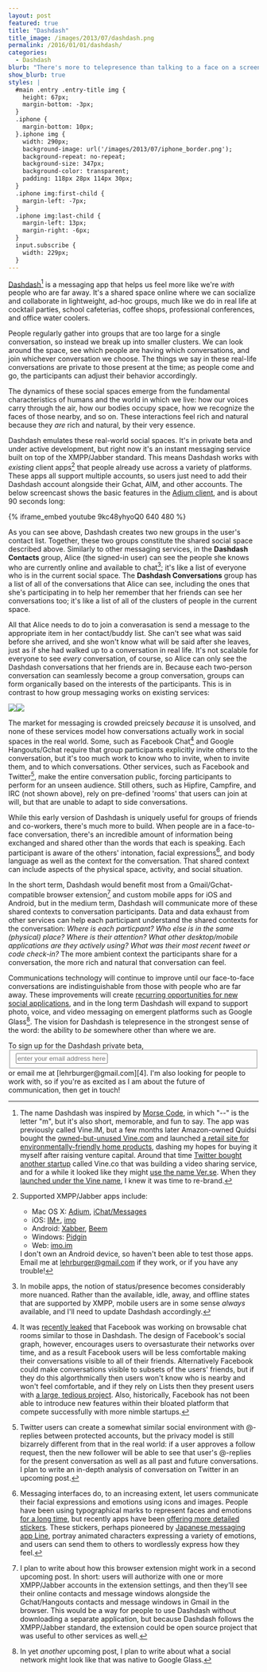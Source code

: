 ```yaml
---
layout: post
featured: true
title: "Dashdash"
title_image: /images/2013/07/dashdash.png
permalink: /2016/01/01/dashdash/
categories:
  - Dashdash
blurb: "There's more to telepresence than talking to a face on a screen."
show_blurb: true
styles: |
  #main .entry .entry-title img {
    height: 67px;
    margin-bottom: -3px;
  }
  .iphone {
    margin-bottom: 10px;
  }.iphone img {
    width: 290px;
    background-image: url('/images/2013/07/iphone_border.png');
    background-repeat: no-repeat;
    background-size: 347px;
    background-color: transparent;
    padding: 118px 28px 114px 30px;
  }
  .iphone img:first-child {
    margin-left: -7px;
  }
  .iphone img:last-child {
    margin-left: 13px;
    margin-right: -6px;
  }
  input.subscribe {
    width: 229px;
  }
---
```

[Dashdash][1][^1] is a messaging app that helps us feel more like we're *with* people who are far away. It's a shared space online where we can socialize and collaborate in lightweight, ad-hoc groups, much like we do in real life at cocktail parties, school cafeterias, coffee shops, professional conferences, and office water coolers.

People regularly gather into groups that are too large for a single conversation, so instead we break up into smaller clusters. We can look around the space, see which people are having which conversations, and join whichever conversation we choose. The things we say in these real-life conversations are private to those present at the time; as people come and go, the participants can adjust their behavior accordingly. 

The dynamics of these social spaces emerge from the fundamental characteristics of humans and the world in which we live: how our voices carry through the air, how our bodies occupy space, how we recognize the faces of those nearby, and so on. These interactions feel rich and natural because they *are* rich and natural, by their very essence.

Dashdash emulates these real-world social spaces. It's in private beta and under active development, but right now it's an instant messaging service built on top of the XMPP/Jabber standard. This means Dashdash works with *existing* client apps[^2] that people already use across a variety of platforms. These apps all support multiple accounts, so users just need to add their Dashdash account alongside their Gchat, AIM, and other accounts. The below screencast shows the basic features in the [Adium client][2], and is about 90 seconds long:

{% iframe_embed youtube 9kc48yhyoQ0 640 480 %}

As you can see above, Dashdash creates two new groups in the user's contact list. Together, these two groups constitute the shared social space described above. Similarly to other messaging services, in the **Dashdash Contacts** group, Alice (the signed-in user) can see the people she knows who are currently online and available to chat[^3]; it's like a list of everyone who is in the current social space. The **Dashdash Conversations** group has a list of all of the conversations that Alice can see, including the ones that she's participating in to help her remember that her friends can see her conversations too; it's like a list of all of the clusters of people in the current space.

All that Alice needs to do to join a converasation is send a message to the appropriate item in her contact/buddy list. She can't see what was said before she arrived, and she won't know what will be said after she leaves, just as if she had walked up to a conversation in real life. It's not scalable for everyone to see *every* conversation, of course, so Alice can only see the Dashdash conversations that her friends are in. Because each two-person conversation can seamlessly become a group conversation, groups can form organically based on the interests of the participants. This is in contrast to how group messaging works on existing services:

<div class="iphone"><img src="/images/2013/07/market1.png"><img src="/images/2013/07/market2.png"></div>

The market for messaging is crowded preicsely *because* it is unsolved, and none of these services model how conversations actually work in social spaces in the real world. Some, such as Facebook Chat[^4] and Google Hangouts/Gchat require that group participants explicitly invite others to the conversation, but it's too much work to know who to invite, when to invite them, and to which conversations. Other services, such as Facebook and Twitter[^5], make the entire conversation public, forcing participants to perform for an unseen audience. Still others, such as Hipfire, Campfire, and IRC (not shown above), rely on pre-defined &#39;rooms&#39; that users can join at will, but that are unable to adapt to side conversations.

While this early version of Dashdash is uniquely useful for groups of friends and co-workers, there's much more to build. When people are in a face-to-face conversation, there's an incredible amount of information being exchanged and shared other than the words that each is speaking. Each participant is aware of the others' intonation, facial expressions[^6], and body language as well as the context for the conversation. That shared context can include aspects of the physical space, activity, and social situation.

In the short term, Dashdash would benefit most from a Gmail/Gchat-compatible browser extension[^7] and custom mobile apps for iOS and Android, but in the medium term, Dashdash will communicate more of these shared contexts to conversation participants. Data and data exhaust from other services can help each participant understand the shared contexts for the conversation: *Where is each particpant? Who else is in the same (physical) place? Where is their attention? What other desktop/mobile applications are they actively using? What was their most recent tweet or code check-in?* The more ambient context the participants share for a conversation, the more rich and natural that conversation can feel.

Communications technology will continue to improve until our face-to-face conversations are indistinguishable from those with people who are far away. These improvements will create [recurring opportunities for new social applications][3], and in the long term Dashdash will expand to support photo, voice, and video messaging on emergent platforms such as Google Glass[^8]. The vision for Dashdash is telepresence in the strongest sense of the word: the ability to *be* somewhere other than where we are.

<form action="http://dashdash.us1.list-manage.com/subscribe/post?u=67b33604cb44dc71cb2d30ab0&amp;id=c00b18f50c" method="post"  target="_blank" novalidate>
To sign up for the Dashdash private beta, <fieldset role="subscribe"><input class="subscribe" type="text" name="EMAIL" placeholder="enter your email address here"/></fieldset> or email me at [lehrburger@gmail.com][4]. I'm also looking for people to work with, so if you're as excited as I am about the future of communication, then get in touch!
</form>

[^1]: The name Dashdash was inspired by [Morse Code](http://en.wikipedia.org/wiki/Morse_code), in which &#34;&#45;&#45;&#34;  is the letter &#34;m&#34;, but it's also short, memorable, and fun to say. The app was previously called Vine.IM, but a few months later Amazon-owned Quidsi bought the [owned-but-unused Vine.com](http://web.archive.org/web/20110202113611/http://vine.com/vine/Vine_Technology.html) and launched [a retail site for environmentally-friendly home products](http://bits.blogs.nytimes.com/2012/09/26/amazon-starts-a-shopping-site-for-the-environmental-crowd/), dashing my hopes for buying it myself after raising venture capital. Around that time [Twitter bought another startup](http://allthingsd.com/20121009/twitter-buys-vine-a-video-clip-company-that-never-launched/) called Vine.co that was building a video sharing service, and for a while it looked like they might [use the name Ver.se](/images/2013/07/verse.png). When they [launched under the Vine name](http://blog.twitter.com/2013/01/vine-new-way-to-share-video.html), I knew it was time to re-brand.

[^2]: Supported XMPP/Jabber apps include:<ul><li>Mac OS X: [Adium](http://adium.im/), [iChat/Messages](http://www.apple.com/osx/apps/#messages)</li><li>iOS: [IM+](http://itunes.apple.com/us/app/im+-instant-messenger/id285688934%22), [imo](http://itunes.apple.com/us/app/imo-messenger/id336435697)</li><li>Android: [Xabber](http://play.google.com/store/apps/details?id=com.xabber.android), [Beem](http://play.google.com/store/apps/details?id=com.beem.project.beem)</li><li>Windows: [Pidgin](http://www.pidgin.im/)</li><li>Web: [imo.im](http://imo.im/)</li></ul>I don't own an Android device, so haven't been able to test those apps. Email me at [lehrburger@gmail.com](mailto:lehrburger@gmail.com) if they work, or if you have any trouble!

[^3]: In mobile apps, the notion of status/presence becomes considerably more nuanced. Rather than the available, idle, away, and offline states that are supported by XMPP, mobile users are in some sense *always* available, and I'll need to update Dashdash accordingly.

[^4]: It was [recently leaked](http://techcrunch.com/2013/06/27/facebook-chat-rooms/) that Facebook was working on browsable chat rooms similar to those in Dashdash. The design of Facebook's social graph, however, encourages users to oversasturate their networks over time, and as a result Facebook users will be less comfortable making their conversations visible to all of their friends. Alternatively Facebook could make conversations visible to subsets of the users' friends, but if they do this algorthmically then users won't know who is nearby and won't feel comfortable, and if they rely on Lists then they present users with [a large, tedious project](http://localhost:4000/2011/07/06/the-problem-with-circles-and-the-pleasure-of-carbon-copy/). Also, historically, Facebook has not been able to introduce new features within their bloated platform that compete successfully with more nimble startups.

[^5]: Twitter users can create a somewhat similar social environment with @-replies between protected accounts, but the privacy model is still bizarrely different from that in the real world: if a user approves a follow request, then the new follower will be able to see that user's @-replies for the present conversation as well as all past and future conversations. I plan to write an in-depth analysis of conversation on Twitter in an upcoming post.

[^6]: Messaging interfaces do, to an increasing extent, let users communicate their facial expressions and emotions using icons and images. People have been using typographical marks to represent faces and emotions [for a long time](http://en.wikipedia.org/wiki/Emoticon#History), but recently apps have been [offering more detailed stickers](http://online.wsj.com/article/SB10001424127887324069104578531820453319946.html). These stickers, perhaps pioneered by [Japanese messaging app Line](http://line.naver.jp/en/), portray animated characters expressing a variety of emotions, and users can send them to others to wordlessly express how they feel.

[^7]: I plan to write about how this browser extension might work in a second upcoming post. In short: users will authorize with one or more XMPP/Jabber accounts in the extension settings, and then they'll see their online contacts and message windows alongside the Gchat/Hangouts contacts and message windows in Gmail in the browser. This would be a way for people to use Dashdash without downloading a separate application, but because Dashdash follows the XMPP/Jabber standard, the extension could be open source project that was useful to other services as well.

[^8]: In yet *another* upcoming post, I plan to write about what a social network might look like that was native to Google Glass.

 [1]: http://dashdash.com
 [2]: http://adium.im/
 [3]: /2013/07/01/the-last-great-social-network/
 [4]: mailto:lehrburger@gmail.com

